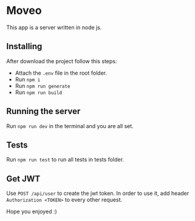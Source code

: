# Moveo
This app is a server written in node js.

## Installing
After download the project follow this steps:
- Attach the `.env` file in the root folder.
- Run `npm i`
- Run `npm run generate`
- Run `npm run build`

## Running the server
Run `npm run dev` in the terminal and you are all set.

## Tests
Run `npm run test` to run all tests in tests folder.

## Get JWT
Use `POST /api/user` to create the jwt token.
In order to use it, add header `Authorization <TOKEN>` to every other request.

Hope you enjoyed :)
